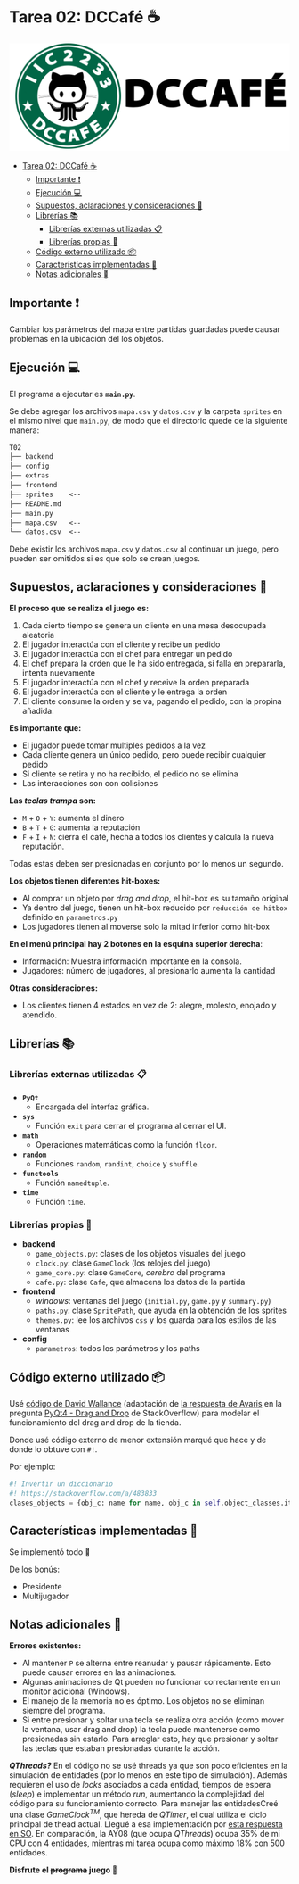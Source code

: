 # Tarea 02: DCCafé :coffee:

![logo](extras/readme.png)

- [Tarea 02: DCCafé :coffee:](#tarea-02-dccafé-️)
  - [Importante :heavy_exclamation_mark:](#importante-️)
  - [Ejecución :computer:](#ejecución-)
  - [Supuestos, aclaraciones y consideraciones :thinking:](#supuestos-aclaraciones-y-consideraciones-)
  - [Librerías :books:](#librerías-)
    - [Librerías externas utilizadas :clipboard:](#librerías-externas-utilizadas-)
    - [Librerías propias :pencil:](#librerías-propias-)
  - [Código externo utilizado :package:](#código-externo-utilizado-)
  - [Características implementadas :wrench:](#características-implementadas-)
  - [Notas adicionales :moyai:](#notas-adicionales-)

## Importante :heavy_exclamation_mark:

Cambiar los parámetros del mapa entre partidas guardadas puede causar problemas en la
ubicación del los objetos.

## Ejecución :computer:

El programa a ejecutar es **`main.py`**.

Se debe agregar los archivos `mapa.csv` y `datos.csv` y la carpeta `sprites` en el
mismo nivel que `main.py`, de modo que el directorio quede de la siguiente manera:

```txt
T02
├── backend
├── config
├── extras
├── frontend
├── sprites    <--
├── README.md
├── main.py
├── mapa.csv   <--
└── datos.csv  <--
```

Debe existir los archivos `mapa.csv` y `datos.csv` al continuar un juego, pero
pueden ser omitidos si es que solo se crean juegos.

## Supuestos, aclaraciones y consideraciones :thinking:

**El proceso que se realiza el juego es:**

1. Cada cierto tiempo se genera un cliente en una mesa desocupada aleatoria
2. El jugador interactúa con el cliente y recibe un pedido
3. El jugador interactúa con el chef para entregar un pedido
4. El chef prepara la orden que le ha sido entregada, si falla en prepararla, intenta nuevamente
5. El jugador interactúa con el chef y receive la orden preparada
6. El jugador interactúa con el cliente y le entrega la orden
7. El cliente consume la orden y se va, pagando el pedido, con la propina añadida.

**Es importante que:**

- El jugador puede tomar multiples pedidos a la vez
- Cada cliente genera un único pedido, pero puede recibir cualquier pedido
- Si cliente se retira y no ha recibido, el pedido no se elimina
- Las interacciones son con colisiones

**Las _teclas trampa_ son:**

- `M` + `O` + `Y`: aumenta el dinero
- `B` + `T` + `G`: aumenta la reputación
- `F` + `I` + `N`: cierra el café, hecha a todos los clientes y calcula la nueva reputación.

Todas estas deben ser presionadas en conjunto por lo menos un segundo.

**Los objetos tienen diferentes hit-boxes:**

- Al comprar un objeto por _drag and drop_, el hit-box es su tamaño original
- Ya dentro del juego, tienen un hit-box reducido por `reducción de hitbox` definido en `parametros.py`
- Los jugadores tienen al moverse solo la mitad inferior como hit-box

**En el menú principal hay 2 botones en la esquina superior derecha**:

- Información: Muestra información importante en la consola.
- Jugadores: número de jugadores, al presionarlo aumenta la cantidad

**Otras consideraciones:**

- Los clientes tienen 4 estados en vez de 2: alegre, molesto, enojado y atendido.

## Librerías :books:

### Librerías externas utilizadas :clipboard:

- **`PyQt`**
  - Encargada del interfaz gráfica.
- **`sys`**
  - Función `exit` para cerrar el programa al cerrar el UI.
- **`math`**
  - Operaciones matemáticas como la función `floor`.
- **`random`**
  - Funciones `random`, `randint`, `choice` y `shuffle`.
- **`functools`**
  - Función `namedtuple`.
- **`time`**
  - Función `time`.

### Librerías propias :pencil:

- **backend**
  - `game_objects.py`: clases de los objetos visuales del juego
  - `clock.py`: clase `GameClock` (los relojes del juego)
  - `game_core.py`: clase `GameCore`, _cerebro_ del programa
  - `cafe.py`: clase `Cafe`, que almacena los datos de la partida
- **frontend**
  - _windows_: ventanas del juego (`initial.py`, `game.py` y `summary.py`)
  - `paths.py`: clase `SpritePath`, que ayuda en la obtención de los sprites
  - `themes.py`: lee los archivos `css` y los guarda para los estilos de las ventanas
- **config**
  - `parametros`: todos los parámetros y los paths

## Código externo utilizado :package:

Usé [código de David Wallance](https://stackoverflow.com/a/48203489)
(adaptación de [la respuesta de Avaris](https://stackoverflow.com/a/14410888) en
la pregunta [PyQt4 - Drag and Drop](https://stackoverflow.com/q/14395799)
de StackOverflow) para modelar el funcionamiento del drag and drop de la tienda.

Donde usé código externo de menor extensión marqué que hace y de donde lo obtuve con `#!`.

Por ejemplo:

```python
#! Invertir un diccionario
#! https://stackoverflow.com/a/483833
clases_objects = {obj_c: name for name, obj_c in self.object_classes.items()}
```

## Características implementadas :wrench:

Se implementó todo :tada:

De los bonús:

- Presidente
- Multijugador

## Notas adicionales :moyai:

**Errores existentes:**

- Al mantener `P` se alterna entre reanudar y pausar rápidamente. Esto puede causar errores
en las animaciones.
- Algunas animaciones de Qt pueden no funcionar correctamente en un monitor adicional (Windows).
- El manejo de la memoria no es óptimo. Los objetos no se eliminan siempre del programa.
- Si entre presionar y soltar una tecla se realiza otra acción (como mover la ventana, usar drag and drop)
la tecla puede mantenerse como presionadas sin estarlo. Para arreglar esto, hay que presionar y soltar
las teclas que estaban presionadas durante la acción.

_**QThreads?**_ En el código no se usé threads ya que son poco
eficientes en la simulación de entidades (por lo menos en este tipo
de simulación). Además requieren el uso de _locks_ asociados a cada
entidad, tiempos de espera (_sleep_) e implementar un método _run_,
aumentando la complejidad del código para su funcionamiento correcto.
Para manejar las entidadesCreé una clase _GameClock<sup>TM</sup>_,
que hereda de _QTimer_, el cual utiliza el ciclo principal de thead
actual. Llegué a esa implementación por
[esta respuesta en SO](https://stackoverflow.com/a/42311174).
En comparación, la AY08 (que ocupa _QThreads_) ocupa 35% de mi CPU
con 4 entidades, mientras mi tarea ocupa como máximo 18% con
500 entidades.

**Disfrute el ~~programa~~ juego :tada:**
